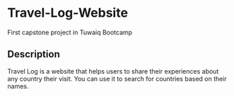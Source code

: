 # Travel-Log-Website

First capstone project in Tuwaiq Bootcamp



## Description

Travel Log is a website that helps users to share their experiences about any country their visit. You can use it to search for countries based on their names.
